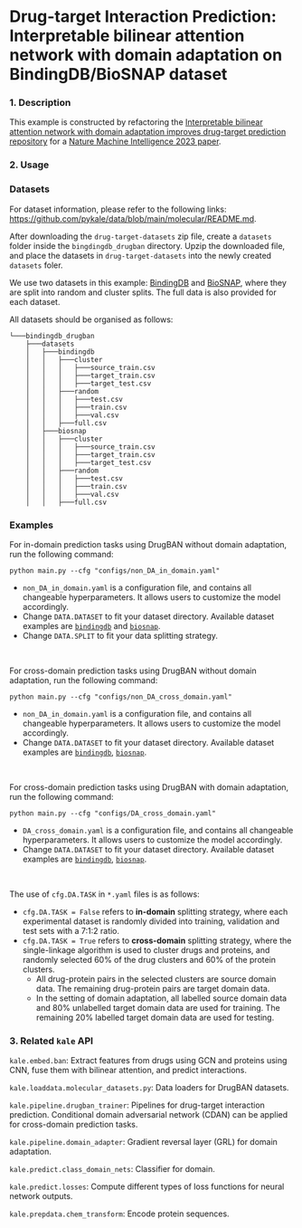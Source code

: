 # Drug-target Interaction Prediction: Interpretable bilinear attention network with domain adaptation on BindingDB/BioSNAP dataset

### 1. Description

This example is constructed by refactoring the [Interpretable bilinear attention network with domain adaptation improves drug-target prediction repository](https://github.com/peizhenbai/DrugBAN) for a [Nature Machine Intelligence 2023 paper](https://www.nature.com/articles/s42256-022-00605-1).

### 2. Usage

### Datasets
For dataset information, please refer to the following links: https://github.com/pykale/data/blob/main/molecular/README.md.

After downloading the `drug-target-datasets` zip file, create a `datasets` folder inside the `bingdingdb_drugban` directory.
Upzip the downloaded file, and place the datasets in `drug-target-datasets` into the newly created `datasets` foler.

We use two datasets in this example: [BindingDB](https://www.bindingdb.org/rwd/bind/index.jsp) and [BioSNAP](https://github.com/kexinhuang12345/MolTrans?tab=readme-ov-file#datasets),
where they are split into random and cluster splits. The full data is also provided for each dataset.

All datasets should be organised as follows:

```
└───bindingdb_drugban
    ├───datasets
    │   ├───bindingdb
    │   │   ├───cluster
    │   │   │   ├───source_train.csv
    │   │   │   ├───target_train.csv
    │   │   │   ├───target_test.csv
    │   │   ├───random
    │   │   │   ├───test.csv
    │   │   │   ├───train.csv
    │   │   │   ├───val.csv
    │   │   ├───full.csv
    │   ├───biosnap
    │   │   ├───cluster
    │   │   │   ├───source_train.csv
    │   │   │   ├───target_train.csv
    │   │   │   ├───target_test.csv
    │   │   ├───random
    │   │   │   ├───test.csv
    │   │   │   ├───train.csv
    │   │   │   ├───val.csv
    │   │   ├───full.csv

```


### Examples

For in-domain prediction tasks using DrugBAN without domain adaptation, run the following command:

`python main.py --cfg "configs/non_DA_in_domain.yaml"`

* `non_DA_in_domain.yaml` is a configuration file, and contains all changeable hyperparameters. It allows users to customize the model accordingly.
* Change `DATA.DATASET` to fit your dataset directory. Available dataset examples are [`bindingdb`](https://www.bindingdb.org/rwd/bind/index.jsp) and [`biosnap`](https://github.com/kexinhuang12345/MolTrans?tab=readme-ov-file#datasets).
* Change `DATA.SPLIT` to fit your data splitting strategy.

<br>

For cross-domain prediction tasks using DrugBAN without domain adaptation, run the following command:

`python main.py --cfg "configs/non_DA_cross_domain.yaml"`

* `non_DA_in_domain.yaml` is a configuration file, and contains all changeable hyperparameters. It allows users to customize the model accordingly.
* Change `DATA.DATASET` to fit your dataset directory. Available dataset examples are [`bindingdb`](https://www.bindingdb.org/rwd/bind/index.jsp), [`biosnap`](https://github.com/kexinhuang12345/MolTrans?tab=readme-ov-file#datasets).

<br>

For cross-domain prediction tasks using DrugBAN with domain adaptation, run the following command:

`python main.py --cfg "configs/DA_cross_domain.yaml"`

* `DA_cross_domain.yaml` is a configuration file, and contains all changeable hyperparameters. It allows users to customize the model accordingly.
* Change `DATA.DATASET` to fit your dataset directory. Available dataset examples are [`bindingdb`](https://www.bindingdb.org/rwd/bind/index.jsp), [`biosnap`](https://github.com/kexinhuang12345/MolTrans?tab=readme-ov-file#datasets).

<br>

The use of `cfg.DA.TASK` in `*.yaml` files is as follows:
* `cfg.DA.TASK = False` refers to **in-domain** splitting strategy, where each experimental dataset is randomly divided into training, validation and test sets with a 7:1:2 ratio.
* `cfg.DA.TASK = True` refers to **cross-domain** splitting strategy, where the single-linkage algorithm is used to cluster drugs and proteins, and randomly selected 60% of the drug clusters and 60% of the protein clusters.
  * All drug-protein pairs in the selected clusters are source domain data. The remaining drug-protein pairs are target domain data.
  * In the setting of domain adaptation, all labelled source domain data and 80% unlabelled target domain data are used for training. The remaining 20% labelled target domain data are used for testing.


### 3. Related `kale` API

`kale.embed.ban`: Extract features from drugs using GCN and proteins using CNN, fuse them with bilinear attention, and predict interactions.

`kale.loaddata.molecular_datasets.py`: Data loaders for DrugBAN datasets.

`kale.pipeline.drugban_trainer`: Pipelines for drug-target interaction prediction. Conditional domain adversarial network (CDAN) can be applied for cross-domain prediction tasks.

`kale.pipeline.domain_adapter`: Gradient reversal layer (GRL) for domain adaptation.

`kale.predict.class_domain_nets`: Classifier for domain.

`kale.predict.losses`: Compute different types of loss functions for neural network outputs.

`kale.prepdata.chem_transform`: Encode protein sequences.
